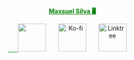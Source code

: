 <p align="center">
  <a href="https://github.com/Lleusxam" style="color:green">
    <strong>Maxsuel Silva 🖥</strong>
</p>
<!-- Social icons section -->
<p align="center">
  &#8287;&#8287;&#8287;&#8287;&#8287;
  <a href="mailto:gadelha.maxsuel@gmail.com" alt="Gmail" title="Contact me"><img width="64px" src="https://img.icons8.com/?size=512&id=ptAjLogGbrSi&format=png"/></a>
  &#8287;&#8287;&#8287;&#8287;&#8287;
  <a href="https://ko-fi.com/lleusxam"><img width="64px" alt="Ko-fi" title="Buy me a coffee! :)" src="https://img.icons8.com/?size=512&id=puQRFdu0kOTm&format=png"/></a>
  &#8287;&#8287;&#8287;&#8287;&#8287;
  <a href="https://linktr.ee/maxsuelsilva"><img width="64px" alt="Linktree" title="My Linktree" src="https://img.icons8.com/?size=512&id=wDbj5bgmRDlD&format=png"/></a>
  &#8287;&#8287;&#8287;&#8287;&#8287;
</p>

<br/>
